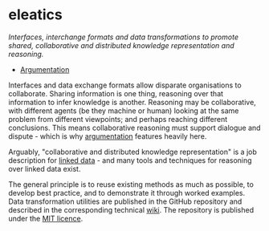 # eleatics

*Interfaces, interchange formats and data transformations to promote shared, collaborative and distributed knowledge representation and reasoning.*

* [Argumentation](argumentation)

Interfaces and data exchange formats allow disparate organisations to collaborate. Sharing information is one thing, reasoning over that information to infer knowledge is another. Reasoning may be collaborative, with different agents (be they machine or human) looking at the same problem from different viewpoints; and perhaps reaching different conclusions. This means collaborative reasoning must support dialogue and dispute - which is why [argumentation](https://en.wikipedia.org/wiki/Argumentation_theory) features heavily here.


Arguably, "collaborative and distributed knowledge representation" is a job description for [linked data](https://en.wikipedia.org/wiki/Linked_data) - and many tools and techniques for reasoning over linked data exist.  

The general principle is to reuse existing methods as much as possible, to develop best practice, and to demonstrate it through worked examples. Data transformation utilities are published in the GitHub repository and described in the corresponding technical [wiki](https://github.com/dstl/eleatics/wiki). The repository is published under the [MIT licence](https://github.com/dstl/eleatics/blob/master/LICENSE).
